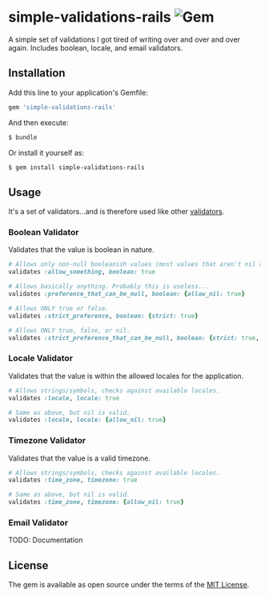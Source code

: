 # simple-validations-rails ![Gem](https://img.shields.io/gem/v/simple-validations-rails.svg)
A simple set of validations I got tired of writing over and over and over again. Includes boolean, locale, and email validators.

## Installation
Add this line to your application's Gemfile:

```ruby
gem 'simple-validations-rails'
```

And then execute:
```bash
$ bundle
```

Or install it yourself as:
```bash
$ gem install simple-validations-rails
```

## Usage

It's a set of validators...and is therefore used like other [validators](https://guides.rubyonrails.org/active_record_validations.html).

### Boolean Validator

Validates that the value is boolean in nature.
```ruby
# Allows only non-null booleanish values (most values that aren't nil are true - but in this case, nil is NOT false, and thus fails).
validates :allow_something, boolean: true

# Allows basically anything. Probably this is useless...
validates :preference_that_can_be_null, boolean: {allow_nil: true}

# Allows ONLY true or false.
validates :strict_preference, boolean: {strict: true}

# Allows ONLY true, false, or nil.
validates :strict_preference_that_can_be_null, boolean: {strict: true, allow_nil: true}
```

### Locale Validator

Validates that the value is within the allowed locales for the application.
```ruby
# Allows strings/symbols, checks against available locales.
validates :locale, locale: true

# Same as above, but nil is valid.
validates :locale, locale: {allow_nil: true}
```

### Timezone Validator

Validates that the value is a valid timezone.
```ruby
# Allows strings/symbols, checks against available locales.
validates :time_zone, timezone: true

# Same as above, but nil is valid.
validates :time_zone, timezone: {allow_nil: true}
```

### Email Validator

TODO: Documentation

## License
The gem is available as open source under the terms of the [MIT License](https://opensource.org/licenses/MIT).
